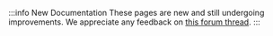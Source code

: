 :::info New Documentation
These pages are new and still undergoing improvements. We appreciate any feedback on [this forum thread](https://forum.weaviate.io/t/documentation-new-model-provider-integrations-pages/2181).
:::
